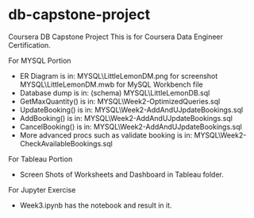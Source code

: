 # db-capstone-project
Coursera DB Capstone Project
This is for Coursera Data Engineer Certification.

For MYSQL Portion
- ER Diagram is in:
	MYSQL\LittleLemonDM.png for screenshot
	MYSQL\LittleLemonDM.mwb for MySQL Workbench file
- Database dump is in: (schema)
	MYSQL\LittleLemonDB.sql
- GetMaxQuantity() is in:
	MYSQL\Week2-OptimizedQueries.sql
- UpdateBooking() is in:
	MYSQL\Week2-AddAndUJpdateBookings.sql
- AddBooking() is in:
	MYSQL\Week2-AddAndUJpdateBookings.sql
- CancelBooking() is in:
	MYSQL\Week2-AddAndUJpdateBookings.sql
- More advanced procs such as validate booking is in:
	MYSQL\Week2-CheckAvailableBookings.sql

For Tableau Portion
- Screen Shots of Worksheets and Dashboard in
	Tableau folder.

For Jupyter Exercise
- Week3.ipynb has the notebook and result in it.

